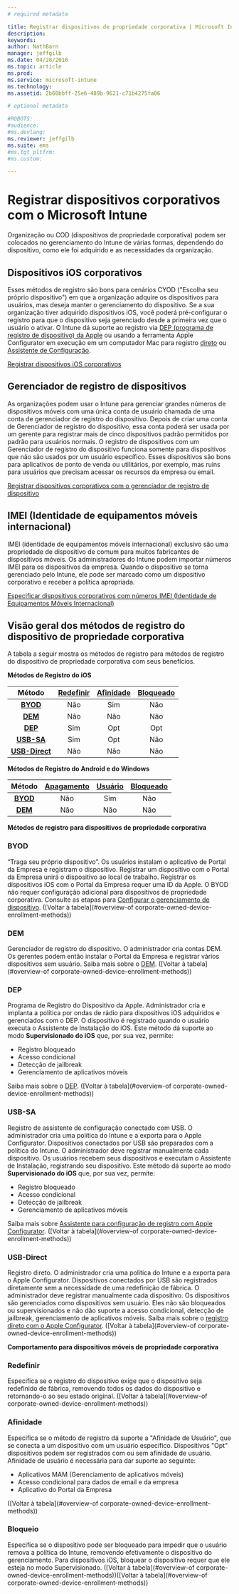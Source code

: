 ```yaml
---
# required metadata

title: Registrar dispositivos de propriedade corporativa | Microsoft Intune
description:
keywords:
author: NathBarn
manager: jeffgilb
ms.date: 04/28/2016
ms.topic: article
ms.prod:
ms.service: microsoft-intune
ms.technology:
ms.assetid: 2b60bbff-25e6-489b-9621-c71b4275fa06

# optional metadata

#ROBOTS:
#audience:
#ms.devlang:
ms.reviewer: jeffgilb
ms.suite: ems
#ms.tgt_pltfrm:
#ms.custom:

---
```


# Registrar dispositivos corporativos com o Microsoft Intune
Organização ou COD (dispositivos de propriedade corporativa) podem ser colocados no gerenciamento do Intune de várias formas, dependendo do dispositivo, como ele foi adquirido e as necessidades da organização.

## Dispositivos iOS corporativos
Esses métodos de registro são bons para cenários CYOD ("Escolha seu próprio dispositivo") em que a organização adquire os dispositivos para usuários, mas deseja manter o gerenciamento do dispositivo. Se a sua organização tiver adquirido dispositivos iOS, você poderá pré-configurar o registro para que o dispositivo seja gerenciado desde a primeira vez que o usuário o ativar. O Intune dá suporte ao registro via [DEP (programa de registro de dispositivo) da Apple](ios-device-enrollment-program-in-microsoft-intune.md) ou usando a ferramenta Apple Configurator em execução em um computador Mac para registro [direto](ios-direct-enrollment-in-microsoft-intune.md) ou [Assistente de Configuração](ios-setup-assistant-enrollment-in-microsoft-intune.md).

[Registrar dispositivos iOS corporativos](enroll-corporate-owned-ios-devices-in-microsoft-intune.md)

## Gerenciador de registro de dispositivos
As organizações podem usar o Intune para gerenciar grandes números de dispositivos móveis com uma única conta de usuário chamada de uma conta de gerenciador de registro do dispositivo. Depois de criar uma conta de Gerenciador de registro do dispositivo, essa conta poderá ser usada por um gerente para registrar mais de cinco dispositivos padrão permitidos por padrão para usuários normais. O registro de dispositivos com um Gerenciador de registro do dispositivo funciona somente para dispositivos que não são usados por um usuário específico. Esses dispositivos são bons para aplicativos de ponto de venda ou utilitários, por exemplo, mas ruins para usuários que precisam acessar os recursos da empresa ou email.

[Registrar dispositivos corporativos com o gerenciador de registro de dispositivo](enroll-corporate-owned-devices-with-the-device-enrollment-manager-in-microsoft-intune.md)

## IMEI (Identidade de equipamentos móveis internacional)
IMEI (identidade de equipamentos móveis internacional) exclusivo são uma propriedade de dispositivo de comum para muitos fabricantes de dispositivos móveis. Os administradores do Intune podem importar números IMEI para os dispositivos da empresa. Quando o dispositivo se torna gerenciado pelo Intune, ele pode ser marcado como um dispositivo corporativo e receber a política apropriada.

[Especificar dispositivos corporativos com números IMEI (Identidade de Equipamentos Móveis Internacional)](specify-corporate-owned-devices-with-international-mobile-equipment-identity-imei-numbers)

## Visão geral dos métodos de registro do dispositivo de propriedade corporativa

A tabela a seguir mostra os métodos de registro para métodos de registro do dispositivo de propriedade corporativa com seus benefícios.

**Métodos de Registro do iOS**

| **Método** |  **[Redefinir](#Reset)** |   **[Afinidade](#Affinity)**   |   **[Bloqueado](#Locked)** |
|:---:|:---:|:---:|:---:|
|**[BYOD](#BYOD)** | Não|    Sim |   Não |
|**[DEM](#DEM)**|   Não |Não |Não  |
|**[DEP](#DEP)**|   Sim |   Opt |   Opt|
|**[USB-SA](#USB-SA)**| Sim |   Opt |   Não|
|**[USB-Direct](#USB-Direct)**| Não |    Não  | Não|

**Métodos de Registro do Android e do Windows**

| **Método** |  **[Apagamento](#Wipe)** | **[Usuário](#User)**   |   **[Bloqueado](#Locked)** |
|:---:|:---:|:---:|:---:|
|**[BYOD](#BYOD)** | Não|    Sim |   Não |
|**[DEM](#DEM)**|   Não |Não |Não  |

**Métodos de registro para dispositivos de propriedade corporativa**

### BYOD
“Traga seu próprio dispositivo”. Os usuários instalam o aplicativo de Portal da Empresa e registram o dispositivo. Registrar um dispositivo com o Portal da Empresa unirá o dispositivo ao local de trabalho. Registrar os dispositivos iOS com o Portal da Empresa requer uma ID da Apple. O BYOD não requer configuração adicional para dispositivos de propriedade corporativa. Consulte as etapas para [Configurar o gerenciamento de dispositivo](get-ready-to-enroll-devices-in-microsoft-intune#set-up-device-management.md). ([Voltar à tabela](#overview-of corporate-owned-device-enrollment-methods))

### DEM
Gerenciador de registro do dispositivo. O administrador cria contas DEM. Os gerentes podem então instalar o Portal da Empresa e registrar vários dispositivos sem usuário. Saiba mais sobre o [DEM](enroll-corporate-owned-devices-with-the-device-enrollment-manager-in-microsoft-intune.md). ([Voltar à tabela](#overview-of corporate-owned-device-enrollment-methods))

### DEP
Programa de Registro do Dispositivo da Apple. Administrador cria e implanta a política por ondas de rádio para dispositivos iOS adquiridos e gerenciados com o DEP. O dispositivo é registrado quando o usuário executa o Assistente de Instalação do iOS. Este método dá suporte ao modo **Supervisionado do iOS** que, por sua vez, permite:
  - Registro bloqueado
  - Acesso condicional
  - Detecção de jailbreak
  - Gerenciamento de aplicativos móveis

Saiba mais sobre o [DEP](ios-device-enrollment-program-in-microsoft-intune.md). ([Voltar à tabela](#overview-of corporate-owned-device-enrollment-methods))

### USB-SA
Registro de assistente de configuração conectado com USB. O administrador cria uma política do Intune e a exporta para o Apple Configurator. Dispositivos conectados por USB são preparados com a política do Intune. O administrador deve registrar manualmente cada dispositivo. Os usuários recebem seus dispositivos e executam o Assistente de Instalação, registrando seu dispositivo. Este método dá suporte ao modo **Supervisionado do iOS** que, por sua vez, permite:
  - Registro bloqueado
  - Acesso condicional
  - Detecção de jailbreak
  - Gerenciamento de aplicativos móveis

Saiba mais sobre [Assistente para configuração de registro com Apple Configurator](ios-setup-assistant-enrollment-in-microsoft-intune.md). ([Voltar à tabela](#overview-of corporate-owned-device-enrollment-methods))

### USB-Direct
Registro direto. O administrador cria uma política do Intune e a exporta para o Apple Configurator. Dispositivos conectados por USB são registrados diretamente sem a necessidade de uma redefinição de fábrica. O administrador deve registrar manualmente cada dispositivo. Os dispositivos são gerenciados como dispositivos sem usuário. Eles não são bloqueados ou supervisionados e não dão suporte a acesso condicional, detecção de jailbreak, gerenciamento de aplicativos móveis. Saiba mais sobre o [registro direto com o Apple Configurator](ios-direct-enrollment-in-microsoft-intune.md). ([Voltar à tabela](#overview-of corporate-owned-device-enrollment-methods))

**Comportamento para dispositivos móveis de propriedade corporativa**

### Redefinir
Especifica se o registro do dispositivo exige que o dispositivo seja redefinido de fábrica, removendo todos os dados do dispositivo e retornando-o ao seu estado original.
([Voltar à tabela](#overview-of corporate-owned-device-enrollment-methods))

### Afinidade
Especifica se o método de registro dá suporte a "Afinidade de Usuário", que se conecta a um dispositivo com um usuário específico. Dispositivos "Opt" dispositivos podem ser registrados com ou sem afinidade de usuário. Afinidade de usuário é necessária para dar suporte ao seguinte:
  - Aplicativos MAM (Gerenciamento de aplicativos móveis)
  - Acesso condicional para dados de email e da empresa
  - Aplicativo do Portal da Empresa

([Voltar à tabela](#overview-of corporate-owned-device-enrollment-methods))

### Bloqueio
Especifica se o dispositivo pode ser bloqueado para impedir que o usuário remova a política do Intune, removendo efetivamente o dispositivo do gerenciamento. Para dispositivos iOS, bloquear o dispositivo requer que ele esteja no modo Supervisionado.
([Voltar à tabela](#overview-of corporate-owned-device-enrollment-methods))([Voltar à tabela](#overview-of corporate-owned-device-enrollment-methods))


<!--HONumber=Jun16_HO1-->


